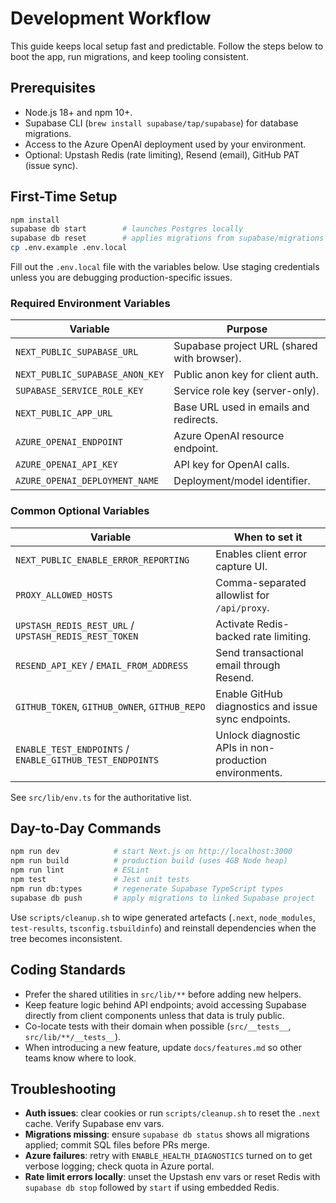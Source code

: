 # Development Workflow

This guide keeps local setup fast and predictable. Follow the steps below to boot the app, run migrations, and keep tooling consistent.

## Prerequisites

- Node.js 18+ and npm 10+.  
- Supabase CLI (`brew install supabase/tap/supabase`) for database migrations.  
- Access to the Azure OpenAI deployment used by your environment.  
- Optional: Upstash Redis (rate limiting), Resend (email), GitHub PAT (issue sync).

## First-Time Setup

```bash
npm install
supabase db start        # launches Postgres locally
supabase db reset        # applies migrations from supabase/migrations
cp .env.example .env.local
```

Fill out the `.env.local` file with the variables below. Use staging credentials unless you are debugging production-specific issues.

### Required Environment Variables

| Variable | Purpose |
|----------|---------|
| `NEXT_PUBLIC_SUPABASE_URL` | Supabase project URL (shared with browser). |
| `NEXT_PUBLIC_SUPABASE_ANON_KEY` | Public anon key for client auth. |
| `SUPABASE_SERVICE_ROLE_KEY` | Service role key (server-only). |
| `NEXT_PUBLIC_APP_URL` | Base URL used in emails and redirects. |
| `AZURE_OPENAI_ENDPOINT` | Azure OpenAI resource endpoint. |
| `AZURE_OPENAI_API_KEY` | API key for OpenAI calls. |
| `AZURE_OPENAI_DEPLOYMENT_NAME` | Deployment/model identifier. |

### Common Optional Variables

| Variable | When to set it |
|----------|----------------|
| `NEXT_PUBLIC_ENABLE_ERROR_REPORTING` | Enables client error capture UI. |
| `PROXY_ALLOWED_HOSTS` | Comma-separated allowlist for `/api/proxy`. |
| `UPSTASH_REDIS_REST_URL` / `UPSTASH_REDIS_REST_TOKEN` | Activate Redis-backed rate limiting. |
| `RESEND_API_KEY` / `EMAIL_FROM_ADDRESS` | Send transactional email through Resend. |
| `GITHUB_TOKEN`, `GITHUB_OWNER`, `GITHUB_REPO` | Enable GitHub diagnostics and issue sync endpoints. |
| `ENABLE_TEST_ENDPOINTS` / `ENABLE_GITHUB_TEST_ENDPOINTS` | Unlock diagnostic APIs in non-production environments. |

See `src/lib/env.ts` for the authoritative list.

## Day-to-Day Commands

```bash
npm run dev            # start Next.js on http://localhost:3000
npm run build          # production build (uses 4GB Node heap)
npm run lint           # ESLint
npm test               # Jest unit tests
npm run db:types       # regenerate Supabase TypeScript types
supabase db push       # apply migrations to linked Supabase project
```

Use `scripts/cleanup.sh` to wipe generated artefacts (`.next`, `node_modules`, `test-results`, `tsconfig.tsbuildinfo`) and reinstall dependencies when the tree becomes inconsistent.

## Coding Standards

- Prefer the shared utilities in `src/lib/**` before adding new helpers.  
- Keep feature logic behind API endpoints; avoid accessing Supabase directly from client components unless that data is truly public.  
- Co-locate tests with their domain when possible (`src/__tests__`, `src/lib/**/__tests__`).  
- When introducing a new feature, update `docs/features.md` so other teams know where to look.

## Troubleshooting

- **Auth issues**: clear cookies or run `scripts/cleanup.sh` to reset the `.next` cache. Verify Supabase env vars.  
- **Migrations missing**: ensure `supabase db status` shows all migrations applied; commit SQL files before PRs merge.  
- **Azure failures**: retry with `ENABLE_HEALTH_DIAGNOSTICS` turned on to get verbose logging; check quota in Azure portal.  
- **Rate limit errors locally**: unset the Upstash env vars or reset Redis with `supabase db stop` followed by `start` if using embedded Redis.
